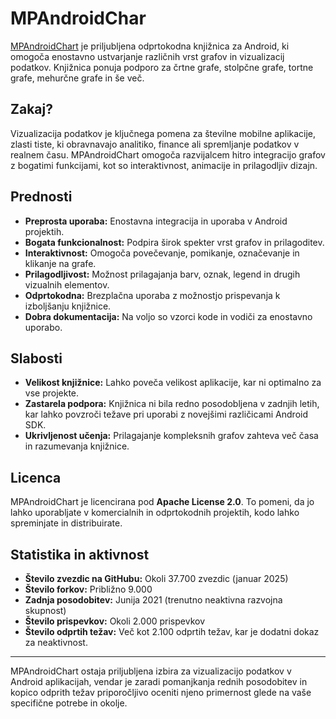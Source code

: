 # MPAndroidChar
[MPAndroidChart](https://github.com/PhilJay/MPAndroidChart) je priljubljena odprtokodna knjižnica za Android, ki omogoča enostavno ustvarjanje različnih vrst grafov in vizualizacij podatkov. Knjižnica ponuja podporo za črtne grafe, stolpčne grafe, tortne grafe, mehurčne grafe in še več.

## Zakaj?
Vizualizacija podatkov je ključnega pomena za številne mobilne aplikacije, zlasti tiste, ki obravnavajo analitiko, finance ali spremljanje podatkov v realnem času. MPAndroidChart omogoča razvijalcem hitro integracijo grafov z bogatimi funkcijami, kot so interaktivnost, animacije in prilagodljiv dizajn.

## Prednosti
- **Preprosta uporaba:** Enostavna integracija in uporaba v Android projektih.
- **Bogata funkcionalnost:** Podpira širok spekter vrst grafov in prilagoditev.
- **Interaktivnost:** Omogoča povečevanje, pomikanje, označevanje in klikanje na grafe.
- **Prilagodljivost:** Možnost prilagajanja barv, oznak, legend in drugih vizualnih elementov.
- **Odprtokodna:** Brezplačna uporaba z možnostjo prispevanja k izboljšanju knjižnice.
- **Dobra dokumentacija:** Na voljo so vzorci kode in vodiči za enostavno uporabo.

## Slabosti
- **Velikost knjižnice:** Lahko poveča velikost aplikacije, kar ni optimalno za vse projekte.
- **Zastarela podpora:** Knjižnica ni bila redno posodobljena v zadnjih letih, kar lahko povzroči težave pri uporabi z novejšimi različicami Android SDK.
- **Ukrivljenost učenja:** Prilagajanje kompleksnih grafov zahteva več časa in razumevanja knjižnice.

## Licenca
MPAndroidChart je licencirana pod **Apache License 2.0**. To pomeni, da jo lahko uporabljate v komercialnih in odprtokodnih projektih, kodo lahko spreminjate in distribuirate.

## Statistika in aktivnost
- **Število zvezdic na GitHubu:** Okoli 37.700 zvezdic (januar 2025)
- **Število forkov:** Približno 9.000
- **Zadnja posodobitev:** Junija 2021 (trenutno neaktivna razvojna skupnost)
- **Število prispevkov:** Okoli 2.000 prispevkov
- **Število odprtih težav:** Več kot 2.100 odprtih težav, kar je dodatni dokaz za neaktivnost.

---

MPAndroidChart ostaja priljubljena izbira za vizualizacijo podatkov v Android aplikacijah, vendar je zaradi pomanjkanja rednih posodobitev in kopico odprith težav priporočljivo oceniti njeno primernost glede na vaše specifične potrebe in okolje.
